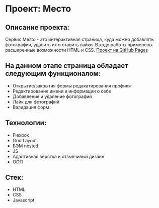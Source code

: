# Проект: Место

## Описание проекта:
Сервис Mesto - это интерактивная страница, куда можно добавлять фотографии, удалить их и ставить лайки. В ходе работы применены расширенные возможности HTML и CSS.
[Проект на GitHub Pages](https://ketirudneva.github.io/mesto/)
## На данном этапе страница обладает следующим функционалом:

- Открытие/закрытия формы редакатирования профиля
- Редактирование имени и информации о себе
- Добавление и удаление фотографий
- Лайк для фотографий
- Валидация форм

## Технологии:

- Flexbox
- Grid Layout
- БЭМ nested
- JS
- Адаптивная верстка и отзывчивый дизайн
- ООП

## Стек:
- HTML
- CSS
- Javascript

